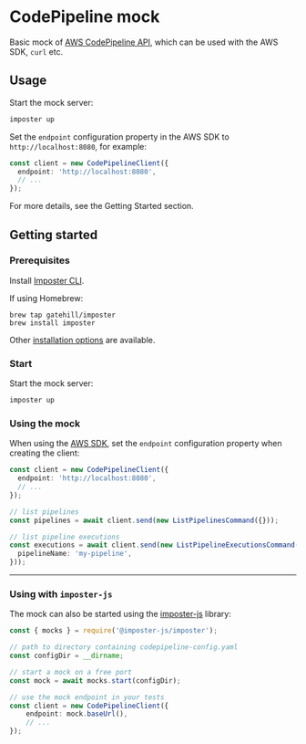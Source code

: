 # CodePipeline mock

Basic mock of [AWS CodePipeline API](https://docs.aws.amazon.com/codepipeline/latest/APIReference/Welcome.html), which can be used with the AWS SDK, `curl` etc.

## Usage

Start the mock server:

```bash
imposter up
```

Set the `endpoint` configuration property in the AWS SDK to `http://localhost:8080`, for example:

```typescript
const client = new CodePipelineClient({
  endpoint: 'http://localhost:8080',
  // ...
});
```

For more details, see the Getting Started section.

## Getting started

### Prerequisites

Install [Imposter CLI](https://docs.imposter.sh/run_imposter_cli/).

If using Homebrew:

```
brew tap gatehill/imposter
brew install imposter
```

Other [installation options](https://docs.imposter.sh/run_imposter_cli/) are available.

### Start

Start the mock server:

```bash
imposter up
```

### Using the mock

When using the [AWS SDK](https://docs.aws.amazon.com/AWSJavaScriptSDK/v3/latest/Package/-aws-sdk-client-codepipeline/), set the `endpoint` configuration property when creating the client:

```typescript
const client = new CodePipelineClient({
  endpoint: 'http://localhost:8080',
  // ...
});

// list pipelines
const pipelines = await client.send(new ListPipelinesCommand({}));

// list pipeline executions
const executions = await client.send(new ListPipelineExecutionsCommand({
  pipelineName: 'my-pipeline',
}));
```

---

### Using with `imposter-js`

The mock can also be started using the [imposter-js](https://github.com/gatehill/imposter-js) library:

```typescript
const { mocks } = require('@imposter-js/imposter');

// path to directory containing codepipeline-config.yaml
const configDir = __dirname;

// start a mock on a free port
const mock = await mocks.start(configDir);

// use the mock endpoint in your tests
const client = new CodePipelineClient({
    endpoint: mock.baseUrl(),
    // ...
});
```
